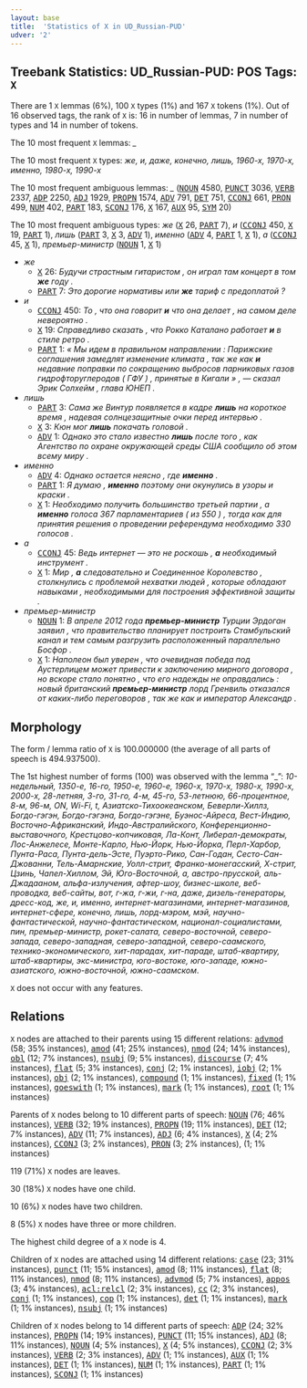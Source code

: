 ```yaml
---
layout: base
title:  'Statistics of X in UD_Russian-PUD'
udver: '2'
---
```


## Treebank Statistics: UD_Russian-PUD: POS Tags: `X`

There are 1 `X` lemmas (6%), 100 `X` types (1%) and 167 `X` tokens (1%).
Out of 16 observed tags, the rank of `X` is: 16 in number of lemmas, 7 in number of types and 14 in number of tokens.

The 10 most frequent `X` lemmas: <em>_</em>

The 10 most frequent `X` types:  <em>же, и, даже, конечно, лишь, 1960-х, 1970-х, именно, 1980-х, 1990-х</em>

The 10 most frequent ambiguous lemmas: <em>_</em> (<tt><a href="ru_pud-pos-NOUN.html">NOUN</a></tt> 4580, <tt><a href="ru_pud-pos-PUNCT.html">PUNCT</a></tt> 3036, <tt><a href="ru_pud-pos-VERB.html">VERB</a></tt> 2337, <tt><a href="ru_pud-pos-ADP.html">ADP</a></tt> 2250, <tt><a href="ru_pud-pos-ADJ.html">ADJ</a></tt> 1929, <tt><a href="ru_pud-pos-PROPN.html">PROPN</a></tt> 1574, <tt><a href="ru_pud-pos-ADV.html">ADV</a></tt> 791, <tt><a href="ru_pud-pos-DET.html">DET</a></tt> 751, <tt><a href="ru_pud-pos-CCONJ.html">CCONJ</a></tt> 661, <tt><a href="ru_pud-pos-PRON.html">PRON</a></tt> 499, <tt><a href="ru_pud-pos-NUM.html">NUM</a></tt> 402, <tt><a href="ru_pud-pos-PART.html">PART</a></tt> 183, <tt><a href="ru_pud-pos-SCONJ.html">SCONJ</a></tt> 176, <tt><a href="ru_pud-pos-X.html">X</a></tt> 167, <tt><a href="ru_pud-pos-AUX.html">AUX</a></tt> 95, <tt><a href="ru_pud-pos-SYM.html">SYM</a></tt> 20)

The 10 most frequent ambiguous types:  <em>же</em> (<tt><a href="ru_pud-pos-X.html">X</a></tt> 26, <tt><a href="ru_pud-pos-PART.html">PART</a></tt> 7), <em>и</em> (<tt><a href="ru_pud-pos-CCONJ.html">CCONJ</a></tt> 450, <tt><a href="ru_pud-pos-X.html">X</a></tt> 19, <tt><a href="ru_pud-pos-PART.html">PART</a></tt> 1), <em>лишь</em> (<tt><a href="ru_pud-pos-PART.html">PART</a></tt> 3, <tt><a href="ru_pud-pos-X.html">X</a></tt> 3, <tt><a href="ru_pud-pos-ADV.html">ADV</a></tt> 1), <em>именно</em> (<tt><a href="ru_pud-pos-ADV.html">ADV</a></tt> 4, <tt><a href="ru_pud-pos-PART.html">PART</a></tt> 1, <tt><a href="ru_pud-pos-X.html">X</a></tt> 1), <em>а</em> (<tt><a href="ru_pud-pos-CCONJ.html">CCONJ</a></tt> 45, <tt><a href="ru_pud-pos-X.html">X</a></tt> 1), <em>премьер-министр</em> (<tt><a href="ru_pud-pos-NOUN.html">NOUN</a></tt> 1, <tt><a href="ru_pud-pos-X.html">X</a></tt> 1)


* <em>же</em>
  * <tt><a href="ru_pud-pos-X.html">X</a></tt> 26: <em>Будучи страстным гитаристом , он играл там концерт в том <b>же</b> году .</em>
  * <tt><a href="ru_pud-pos-PART.html">PART</a></tt> 7: <em>Это дорогие нормативы или <b>же</b> тариф с предоплатой ?</em>
* <em>и</em>
  * <tt><a href="ru_pud-pos-CCONJ.html">CCONJ</a></tt> 450: <em>То , что она говорит <b>и</b> что она делает , на самом деле невероятно .</em>
  * <tt><a href="ru_pud-pos-X.html">X</a></tt> 19: <em>Справедливо сказать , что Рокко Каталано работает <b>и</b> в стиле ретро .</em>
  * <tt><a href="ru_pud-pos-PART.html">PART</a></tt> 1: <em>« Мы идем в правильном направлении : Парижские соглашения замедлят изменение климата , так же как <b>и</b> недавние поправки по сокращению выбросов парниковых газов гидрофторуглеродов ( ГФУ ) , принятые в Кигали » , — сказал Эрик Солхейм , глава ЮНЕП .</em>
* <em>лишь</em>
  * <tt><a href="ru_pud-pos-PART.html">PART</a></tt> 3: <em>Сама же Винтур появляется в кадре <b>лишь</b> на короткое время , надевая солнцезащитные очки перед интервью .</em>
  * <tt><a href="ru_pud-pos-X.html">X</a></tt> 3: <em>Кюн мог <b>лишь</b> покачать головой .</em>
  * <tt><a href="ru_pud-pos-ADV.html">ADV</a></tt> 1: <em>Однако это стало известно <b>лишь</b> после того , как Агентство по охране окружающей среды США сообщило об этом всему миру .</em>
* <em>именно</em>
  * <tt><a href="ru_pud-pos-ADV.html">ADV</a></tt> 4: <em>Однако остается неясно , где <b>именно</b> .</em>
  * <tt><a href="ru_pud-pos-PART.html">PART</a></tt> 1: <em>Я думаю , <b>именно</b> поэтому они окунулись в узоры и краски .</em>
  * <tt><a href="ru_pud-pos-X.html">X</a></tt> 1: <em>Необходимо получить большинство третьей партии , а <b>именно</b> голоса 367 парламентариев ( из 550 ) , тогда как для принятия решения о проведении референдума необходимо 330 голосов .</em>
* <em>а</em>
  * <tt><a href="ru_pud-pos-CCONJ.html">CCONJ</a></tt> 45: <em>Ведь интернет — это не роскошь , <b>а</b> необходимый инструмент .</em>
  * <tt><a href="ru_pud-pos-X.html">X</a></tt> 1: <em>Мир , <b>а</b> следовательно и Соединенное Королевство , столкнулись с проблемой нехватки людей , которые обладают навыками , необходимыми для построения эффективной защиты .</em>
* <em>премьер-министр</em>
  * <tt><a href="ru_pud-pos-NOUN.html">NOUN</a></tt> 1: <em>В апреле 2012 года <b>премьер-министр</b> Турции Эрдоган заявил , что правительство планирует построить Стамбульский канал и тем самым разгрузить расположенный параллельно Босфор .</em>
  * <tt><a href="ru_pud-pos-X.html">X</a></tt> 1: <em>Наполеон был уверен , что очевидная победа под Аустерлицем может привести к заключению мирного договора , но вскоре стало понятно , что его надежды не оправдались : новый британский <b>премьер-министр</b> лорд Гренвиль отказался от каких-либо переговоров , так же как и император Александр .</em>

## Morphology

The form / lemma ratio of `X` is 100.000000 (the average of all parts of speech is 494.937500).

The 1st highest number of forms (100) was observed with the lemma “_”: <em>10-недельный, 1350-е, 16-го, 1950-е, 1960-е, 1960-х, 1970-х, 1980-х, 1990-х, 2000-х, 28-летняя, 3-го, 31-го, 4-м, 45-го, 53-летнюю, 66-процентное, 8-м, 96-м, ON, Wi-Fi, t, Азиатско-Тихоокеанском, Беверли-Хиллз, Богдо-гэгэн, Богдо-гэгэна, Богдо-гэгэне, Буэнос-Айреса, Вест-Индию, Восточно-Африканский, Индо-Австралийского, Конференционно-выставочного, Крестцово-копчиковая, Ла-Конт, Либерал-демократы, Лос-Анжелесе, Монте-Карло, Нью-Йорк, Нью-Йорка, Перл-Харбор, Пунта-Раса, Пунта-дель-Эсте, Пуэрто-Рико, Сан-Годан, Сесто-Сан-Джованни, Тель-Амарнские, Уолл-стрит, Франко-монегасский, Х-стрит, Цзинь, Чапел-Хиллом, Эй, Юго-Восточной, а, австро-прусской, аль-Джадааном, альфа-излучения, афтер-шоу, бизнес-школе, веб-проводка, веб-сайты, вот, г-жа, г-жи, г-на, даже, дизель-генераторы, дресс-код, же, и, именно, интернет-магазинами, интернет-магазинов, интернет-сфере, конечно, лишь, лорд-мэром, мэй, научно-фантастической, научно-фантастическом, национал-социалистами, пин, премьер-министр, рокет-салата, северо-восточной, северо-запада, северо-западная, северо-западной, северо-саамского, технико-экономического, хит-парадах, хит-параде, штаб-квартиру, штаб-квартиры, экс-министра, юго-востоке, юго-западе, южно-азиатского, южно-восточной, южно-саамском</em>.

`X` does not occur with any features.


## Relations

`X` nodes are attached to their parents using 15 different relations: <tt><a href="ru_pud-dep-advmod.html">advmod</a></tt> (58; 35% instances), <tt><a href="ru_pud-dep-amod.html">amod</a></tt> (41; 25% instances), <tt><a href="ru_pud-dep-nmod.html">nmod</a></tt> (24; 14% instances), <tt><a href="ru_pud-dep-obl.html">obl</a></tt> (12; 7% instances), <tt><a href="ru_pud-dep-nsubj.html">nsubj</a></tt> (9; 5% instances), <tt><a href="ru_pud-dep-discourse.html">discourse</a></tt> (7; 4% instances), <tt><a href="ru_pud-dep-flat.html">flat</a></tt> (5; 3% instances), <tt><a href="ru_pud-dep-conj.html">conj</a></tt> (2; 1% instances), <tt><a href="ru_pud-dep-iobj.html">iobj</a></tt> (2; 1% instances), <tt><a href="ru_pud-dep-obj.html">obj</a></tt> (2; 1% instances), <tt><a href="ru_pud-dep-compound.html">compound</a></tt> (1; 1% instances), <tt><a href="ru_pud-dep-fixed.html">fixed</a></tt> (1; 1% instances), <tt><a href="ru_pud-dep-goeswith.html">goeswith</a></tt> (1; 1% instances), <tt><a href="ru_pud-dep-mark.html">mark</a></tt> (1; 1% instances), <tt><a href="ru_pud-dep-root.html">root</a></tt> (1; 1% instances)

Parents of `X` nodes belong to 10 different parts of speech: <tt><a href="ru_pud-pos-NOUN.html">NOUN</a></tt> (76; 46% instances), <tt><a href="ru_pud-pos-VERB.html">VERB</a></tt> (32; 19% instances), <tt><a href="ru_pud-pos-PROPN.html">PROPN</a></tt> (19; 11% instances), <tt><a href="ru_pud-pos-DET.html">DET</a></tt> (12; 7% instances), <tt><a href="ru_pud-pos-ADV.html">ADV</a></tt> (11; 7% instances), <tt><a href="ru_pud-pos-ADJ.html">ADJ</a></tt> (6; 4% instances), <tt><a href="ru_pud-pos-X.html">X</a></tt> (4; 2% instances), <tt><a href="ru_pud-pos-CCONJ.html">CCONJ</a></tt> (3; 2% instances), <tt><a href="ru_pud-pos-PRON.html">PRON</a></tt> (3; 2% instances),  (1; 1% instances)

119 (71%) `X` nodes are leaves.

30 (18%) `X` nodes have one child.

10 (6%) `X` nodes have two children.

8 (5%) `X` nodes have three or more children.

The highest child degree of a `X` node is 4.

Children of `X` nodes are attached using 14 different relations: <tt><a href="ru_pud-dep-case.html">case</a></tt> (23; 31% instances), <tt><a href="ru_pud-dep-punct.html">punct</a></tt> (11; 15% instances), <tt><a href="ru_pud-dep-amod.html">amod</a></tt> (8; 11% instances), <tt><a href="ru_pud-dep-flat.html">flat</a></tt> (8; 11% instances), <tt><a href="ru_pud-dep-nmod.html">nmod</a></tt> (8; 11% instances), <tt><a href="ru_pud-dep-advmod.html">advmod</a></tt> (5; 7% instances), <tt><a href="ru_pud-dep-appos.html">appos</a></tt> (3; 4% instances), <tt><a href="ru_pud-dep-acl-relcl.html">acl:relcl</a></tt> (2; 3% instances), <tt><a href="ru_pud-dep-cc.html">cc</a></tt> (2; 3% instances), <tt><a href="ru_pud-dep-conj.html">conj</a></tt> (1; 1% instances), <tt><a href="ru_pud-dep-cop.html">cop</a></tt> (1; 1% instances), <tt><a href="ru_pud-dep-det.html">det</a></tt> (1; 1% instances), <tt><a href="ru_pud-dep-mark.html">mark</a></tt> (1; 1% instances), <tt><a href="ru_pud-dep-nsubj.html">nsubj</a></tt> (1; 1% instances)

Children of `X` nodes belong to 14 different parts of speech: <tt><a href="ru_pud-pos-ADP.html">ADP</a></tt> (24; 32% instances), <tt><a href="ru_pud-pos-PROPN.html">PROPN</a></tt> (14; 19% instances), <tt><a href="ru_pud-pos-PUNCT.html">PUNCT</a></tt> (11; 15% instances), <tt><a href="ru_pud-pos-ADJ.html">ADJ</a></tt> (8; 11% instances), <tt><a href="ru_pud-pos-NOUN.html">NOUN</a></tt> (4; 5% instances), <tt><a href="ru_pud-pos-X.html">X</a></tt> (4; 5% instances), <tt><a href="ru_pud-pos-CCONJ.html">CCONJ</a></tt> (2; 3% instances), <tt><a href="ru_pud-pos-VERB.html">VERB</a></tt> (2; 3% instances), <tt><a href="ru_pud-pos-ADV.html">ADV</a></tt> (1; 1% instances), <tt><a href="ru_pud-pos-AUX.html">AUX</a></tt> (1; 1% instances), <tt><a href="ru_pud-pos-DET.html">DET</a></tt> (1; 1% instances), <tt><a href="ru_pud-pos-NUM.html">NUM</a></tt> (1; 1% instances), <tt><a href="ru_pud-pos-PART.html">PART</a></tt> (1; 1% instances), <tt><a href="ru_pud-pos-SCONJ.html">SCONJ</a></tt> (1; 1% instances)

